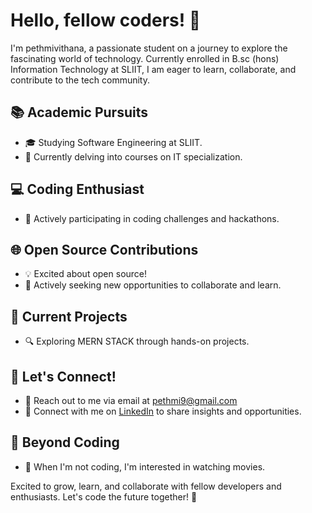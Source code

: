 # Hello, fellow coders! 👋

I'm pethmivithana, a passionate student on a journey to explore the fascinating world of technology. Currently enrolled in B.sc (hons) Information Technology at SLIIT, I am eager to learn, collaborate, and contribute to the tech community.

## 📚 Academic Pursuits

- 🎓 Studying Software Engineering at SLIIT.
- 📖 Currently delving into courses on IT specialization.

## 💻 Coding Enthusiast

- 🌱 Actively participating in coding challenges and hackathons.

## 🌐 Open Source Contributions

- 💡 Excited about open source!
- 🌟 Actively seeking new opportunities to collaborate and learn.

## 🚧 Current Projects

- 🔍 Exploring MERN STACK through hands-on projects.

## 🤝 Let's Connect!

- 📧 Reach out to me via email at pethmi9@gmail.com
- 🔗 Connect with me on [LinkedIn](https://www.linkedin.com/in/pethmi-vithana/) to share insights and opportunities.

## 🌈 Beyond Coding

- 🎨 When I'm not coding, I'm interested in watching movies.

Excited to grow, learn, and collaborate with fellow developers and enthusiasts. Let's code the future together! 🌟
